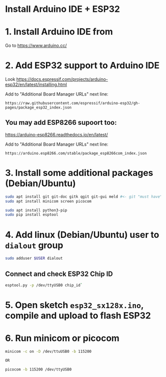 Install Arduino IDE + ESP32
===========================

# 1. Install Arduino IDE from
Go to https://www.arduino.cc/

# 2. Add ESP32 support to Arduino IDE
Look https://docs.espressif.com/projects/arduino-esp32/en/latest/installing.html

Add to "Additional Board Manager URLs" next line:
```
https://raw.githubusercontent.com/espressif/arduino-esp32/gh-pages/package_esp32_index.json  
```

## You may add ESP8266 supoort too:
https://arduino-esp8266.readthedocs.io/en/latest/

Add to "Additional Board Manager URLs" next line:
```
https://arduino.esp8266.com/stable/package_esp8266com_index.json
```

# 3. Install some additional packages (Debian/Ubuntu) 
```bash
sudo apt install git git-doc gitk qgit git-gui meld #<- git "must have"
sudo apt install minicom screen picocom

sudo apt install python3-pip
sudo pip install esptool
```
# 4. Add linux (Debian/Ubuntu) user to `dialout` group
```bash
sudo adduser $USER dialout
```
## Connect and check ESP32 Chip ID
```bash
esptool.py -p /dev/ttyUSB0 chip_id`
```

# 5. Open sketch `esp32_sx128x.ino`, compile and upload to flash ESP32

# 6. Run minicom or picocom
```bash
minicom -c on -D /dev/ttuUSB0 -b 115200

OR

picocom -b 115200 /dev/ttyUSB0

```

